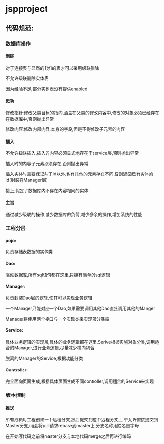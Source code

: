 # jspproject

## 代码规范:

### 数据库操作
#### 删除
   对于连接表与显然的1对1的表才可以采用级联删除
   
   不允许级联删除实体表
   
   因为经验不足,部分实体表没有提供enabled
#### 更新
   修改指针:修改父类目标的指向,涵盖在父类的修改内容中,修改的对象必须已经存在在数据库中,否则抛出异常
   
   修改内容:修改内部内容,本身的字段,但是不得修改子元素的内容
#### 插入
   不允许级联插入,插入的内容必须显式地存在于service层,否则抛出异常
   
   插入时的内容子元素必须存在,否则抛出异常
   
   插入实体时需要保证除了id以外,也有其他的元素存在不同,否则返回已有实体的id(封装在Manager层)
   
   接上,假定了数据库内不存在内容相同的实体
#### 主旨
   通过减少级联的操作,减少数据库的负荷,减少多余的操作,增加系统的性能
### 工程分层
#### pojo:
   负责存储表数据的实体类
#### Dao:
   驱动数据库,所有sql语句都在这里,只拥有简单的sql逻辑
#### Manager:
   负责封装Dao层的逻辑,使其可以实现业务逻辑
   
   一个Manager只能对应一个Dao,如果需要调用其他Dao直接调用其他的Manger
   
   Manager将使用两个接口与一个实现类来实现部分暴露
#### Service:
   具体业务逻辑的实现层,具体的业务逻辑都在这里,Serive根据实施对象分类,调用适合的Manager,进行业务逻辑,尽量减少横向耦合
   
   脱离的Manager的Service,根据功能分类
#### Controller:
   完全面向页面生成,根据具体页面生成不同controller,调用适合的Service来实现
### 版本控制
#### 推送
  所有成员对工程创建一个远程分支,然后提交到这个远程分支上,不允许直接提交到Master分支,cjj会将pull请求rebase到master上,分支名称用姓名首字母
  
  在开始写代码之前将master分支与本地代码merge之后再进行编码
